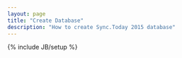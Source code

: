 ```yaml
---
layout: page
title: "Create Database"
description: "How to create Sync.Today 2015 database"
---
```

{% include JB/setup %}
